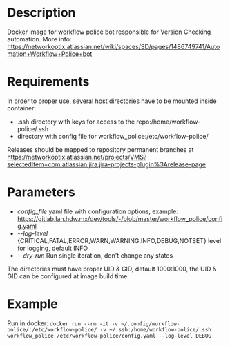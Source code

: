 # Description
Docker image for workflow police bot responsible for Version Checking automation. 
More info: https://networkoptix.atlassian.net/wiki/spaces/SD/pages/1486749741/Automation+Workflow+Police+bot

# Requirements
In order to proper use, several host directories have to be mounted inside container:
* .ssh directory with keys for access to the repo:/home/workflow-police/.ssh
* directory with config file for workflow_police:/etc/workflow-police/

Releases should be mapped to repository permanent branches at https://networkoptix.atlassian.net/projects/VMS?selectedItem=com.atlassian.jira.jira-projects-plugin%3Arelease-page

# Parameters
* *config_file* yaml file with configuration options, example: https://gitlab.lan.hdw.mx/dev/tools/-/blob/master/workflow_police/config.yaml
* *--log-level* {CRITICAL,FATAL,ERROR,WARN,WARNING,INFO,DEBUG,NOTSET} level for logging, default INFO
* *--dry-run* Run single iteration, don't change any states

The directories must have proper UID & GID, default 1000:1000,
the UID & GID can be configured at image build time.

# Example
Run in docker:
`docker run --rm -it -v ~/.config/workflow-police/:/etc/workflow-police/ -v ~/.ssh:/home/workflow-police/.ssh workflow_police /etc/workflow-police/config.yaml --log-level DEBUG`
